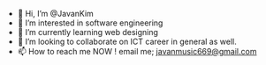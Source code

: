 - 👋 Hi, I’m @JavanKim
- 👀 I’m interested in software engineering
- 🌱 I’m currently learning web designing
- 💞️ I’m looking to collaborate on ICT career in general as well.
- 📫 How to reach me NOW ! email me; javanmusic669@gmail.com

<!---
JavanKim/JavanKim is a ✨ special ✨ repository because its `README.md` (this file) appears on your GitHub profile.
You can click the Preview link to take a look at your changes.
--->
